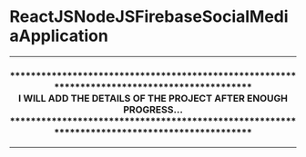 # ReactJSNodeJSFirebaseSocialMediaApplication
<hr>
<div  >
<h3 align="center">
  *********************************************************************************************<br>
  I WILL ADD THE DETAILS OF THE PROJECT AFTER ENOUGH PROGRESS...
  *********************************************************************************************
</h3>
  </div>
<hr>
